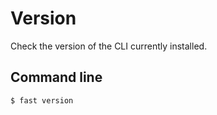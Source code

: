 # Version

Check the version of the CLI currently installed.

## Command line

```bash
$ fast version
```
